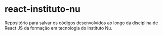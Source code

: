 # react-instituto-nu
Repositório para salvar os códigos desenvolvidos ao longo da disciplina de React JS da formação em tecnologia do Instituto Nu.
